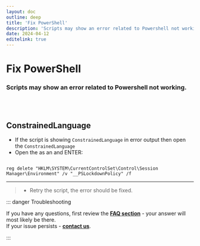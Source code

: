 ```yaml
---
layout: doc
outline: deep
title: 'Fix PowerShell'
description: 'Scripts may show an error related to Powershell not working.'
date: 2024-04-12
editelink: true
---
```


# Fix PowerShell

### Scripts may show an error related to Powershell not working.

<br><br/> 

## ConstrainedLanguage

-  If the script is showing `ConstrainedLanguage` in error output then open the `ConstrainedLanguage`
- Open the <Badge type="danger" text="Command Prompt" /> as an <Badge type="info" text="Administrator" /> and ENTER: 

```reg

reg delete "HKLM\SYSTEM\CurrentControlSet\Control\Session Manager\Environment" /v "__PSLockdownPolicy" /f

```

----

> - Retry the script, the error should be fixed.

::: danger Troubleshooting

If you have any questions, first review the [**FAQ section**](./faq) - your answer will most likely be there.  
If your issue persists - [**contact us**](./troubleshoot).

:::
